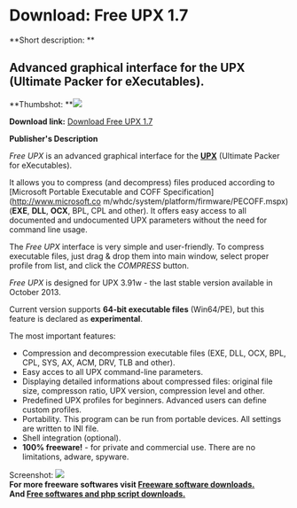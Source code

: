 # Download: Free UPX 1.7

**Short description: **

## Advanced graphical interface for the UPX (Ultimate Packer for eXecutables).

  
**Thumbshot: **![](http://www.freewarefiles.com/screenshot/freeupx14_md.jpg)   
  
**Download link:** [Download Free UPX 1.7](http://freesoftwares.boysofts.com/Free-UPX_program_40844.html)  
  

**Publisher's Description**  
  

_Free UPX_ is an advanced graphical interface for the
**[UPX](http://upx.sourceforge.net/)** (Ultimate Packer for eXecutables).

It allows you to compress (and decompress) files produced according to
[Microsoft Portable Executable and COFF Specification](http://www.microsoft.co
m/whdc/system/platform/firmware/PECOFF.mspx) (**EXE**, **DLL**, **OCX**, BPL,
CPL and other). It offers easy access to all documented and undocumented UPX
parameters without the need for command line usage.

The _Free UPX_ interface is very simple and user-friendly. To compress
executable files, just drag & drop them into main window, select proper
profile from list, and click the _COMPRESS_ button.

_Free UPX_ is designed for UPX 3.91w - the last stable version available in
October 2013.

Current version supports **64-bit executable files** (Win64/PE), but this
feature is declared as **experimental**.

The most important features:

  * Compression and decompression executable files (EXE, DLL, OCX, BPL, CPL, SYS, AX, ACM, DRV, TLB and other).
  * Easy acces to all UPX command-line parameters.
  * Displaying detailed informations about compressed files: original file size, compresson ratio, UPX version, compression level and other.
  * Predefined UPX profiles for beginners. Advanced users can define custom profiles.
  * Portability. This program can be run from portable devices. All settings are written to INI file.
  * Shell integration (optional).
  * **100% freeware!** \- for private and commercial use. There are no limitations, adware, spyware.

  
  
Screenshot: ![](http://www.freewarefiles.com/screenshot/freeupx14.jpg)  
**For more freeware softwares visit [Freeware software downloads.](http://freesoftwares.boysofts.com/)**   
**And [Free softwares and php script downloads.](http://www.boysofts.com/)**

